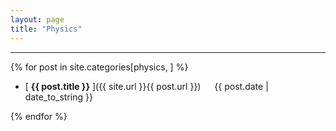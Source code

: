 ```yaml
---
layout: page
title: "Physics"
---
```


-----

{% for post in site.categories[physics, ] %}

- [ **{{ post.title }}** ]({{ site.url }}{{ post.url }}) 
&emsp; {{ post.date | date_to_string }} 

{% endfor %}


<!-- 
{% for post in site.categories[physics, ] %}

{{ post.date | date_to_string }} » [{% capture category_name %}{{ post.category }}{% endcapture %} <a href="/category/{{ category_name }}">{{ category_name }}</a> ] » [ **{{ post.title }}** ]({{ site.url }}{{ post.url }}) 

{% endfor %}
 -->